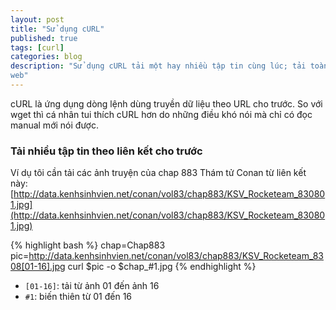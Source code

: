 ```yaml
---
layout: post
title: "Sử dụng cURL"
published: true
tags: [curl]
categories: blog
description: "Sử dụng cURL tải một hay nhiều tập tin cùng lúc; tải toàn bộ trang
web"
---
```


cURL là ứng dụng dòng lệnh dùng truyền dữ liệu theo URL cho trước. So với wget
thì cá nhân tui thích cURL hơn do những điều khó nói mà chỉ có đọc manual mới
nói được.

### Tải nhiều tập tin theo liên kết cho trước

Ví dụ tôi cần tải các ảnh truyện của chap 883 Thám tử Conan từ liên kết này:
[http://data.kenhsinhvien.net/conan/vol83/chap883/KSV_Rocketeam_830801.jpg](http://data.kenhsinhvien.net/conan/vol83/chap883/KSV_Rocketeam_830801.jpg)

{% highlight bash %}
chap=Chap883
pic=http://data.kenhsinhvien.net/conan/vol83/chap883/KSV_Rocketeam_8308[01-16].jpg
curl $pic -o $chap_#1.jpg
{% endhighlight %}

- `[01-16]`: tải từ ảnh 01 đến ảnh 16
- `#1`: biến thiên từ 01 đến 16
